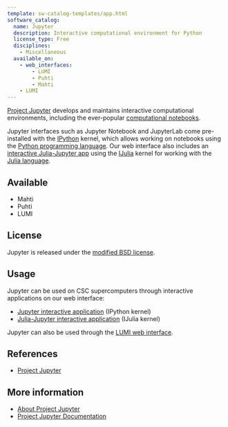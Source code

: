 ```yaml
---
template: sw-catalog-templates/app.html
software_catalog:
  name: Jupyter
  description: Interactive computational environment for Python
  license_type: Free
  disciplines:
    - Miscellaneous
  available_on:
    - web_interfaces:
        - LUMI
        - Puhti
        - Mahti
    - LUMI
---
```


[Project Jupyter](https://jupyter.org/) develops and maintains interactive
computational environments, including the ever-popular
[computational notebooks](https://docs.jupyter.org/en/latest/#what-is-a-notebook).

Jupyter interfaces such as Jupyter Notebook and JupyterLab come pre-installed
with the [IPython](https://ipython.readthedocs.io/en/stable/index.html)
kernel, which allows working on notebooks using the
[Python programming language](./python.md). Our web interface also includes an
[interactive Julia-Jupyter app](../computing/webinterface/julia-on-jupyter.md)
using the [IJulia](https://github.com/JuliaLang/IJulia.jl)
kernel for working with the [Julia language](./julia.md).

## Available

- Mahti
- Puhti
- LUMI

## License

Jupyter is released under the [modified BSD
license](https://opensource.org/licenses/BSD-3-Clause).

## Usage

Jupyter can be used on CSC supercomputers through interactive applications
on our web interface:

- [Jupyter interactive application](../computing/webinterface/jupyter.md)
  (IPython kernel)
- [Julia-Jupyter interactive application](../computing/webinterface/julia-on-jupyter.md) (IJulia kernel)

Jupyter can also be used through the
[LUMI web interface](https://docs.lumi-supercomputer.eu/runjobs/webui/jupyter/).

## References

- [Project Jupyter](https://jupyter.org/)

## More information

- [About Project Jupyter](https://jupyter.org/about)
- [Project Jupyter Documentation](https://docs.jupyter.org/en/latest/)
